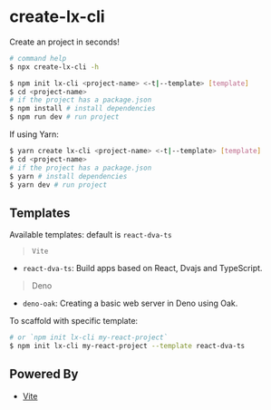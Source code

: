 # create-lx-cli

Create an project in seconds!

```bash
# command help
$ npx create-lx-cli -h
```

```bash
$ npm init lx-cli <project-name> <-t|--template> [template]
$ cd <project-name>
# if the project has a package.json
$ npm install # install dependencies
$ npm run dev # run project
```

If using Yarn:

```bash
$ yarn create lx-cli <project-name> <-t|--template> [template]
$ cd <project-name>
# if the project has a package.json
$ yarn # install dependencies
$ yarn dev # run project
```

## Templates

Available templates: default is `react-dva-ts`

> `Vite`

- `react-dva-ts`: Build apps based on React, Dvajs and TypeScript.

> Deno

- `deno-oak`: Creating a basic web server in Deno using Oak.

To scaffold with specific template:

```bash
# or `npm init lx-cli my-react-project`
$ npm init lx-cli my-react-project --template react-dva-ts
```

## Powered By

- [Vite](https://github.com/vitejs/vite)
